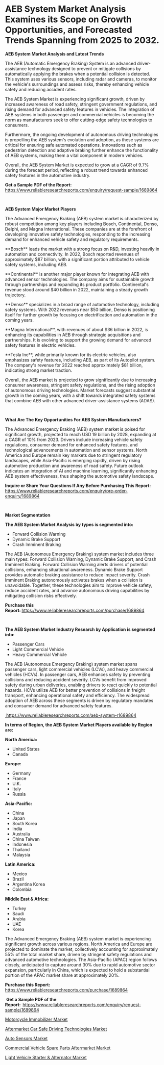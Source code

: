 <p><h1>AEB System Market Analysis Examines its Scope on Growth Opportunities, and Forecasted Trends Spanning from 2025 to 2032.</h1></p><p><strong>AEB System Market Analysis and Latest Trends</strong></p>
<p><p>The AEB (Automatic Emergency Braking) System is an advanced driver-assistance technology designed to prevent or mitigate collisions by automatically applying the brakes when a potential collision is detected. This system uses various sensors, including radar and cameras, to monitor the vehicle's surroundings and assess risks, thereby enhancing vehicle safety and reducing accident rates. </p><p>The AEB System Market is experiencing significant growth, driven by increased awareness of road safety, stringent government regulations, and rising demand for advanced safety features in vehicles. The integration of AEB systems in both passenger and commercial vehicles is becoming the norm as manufacturers seek to offer cutting-edge safety technologies to consumers. </p><p>Furthermore, the ongoing development of autonomous driving technologies is propelling the AEB system's evolution and adoption, as these systems are critical for ensuring safe automated operations. Innovations such as pedestrian detection and adaptive braking further enhance the functionality of AEB systems, making them a vital component in modern vehicles. </p><p>Overall, the AEB System Market is expected to grow at a CAGR of 9.7% during the forecast period, reflecting a robust trend towards enhanced safety features in the automotive industry.</p></p>
<p><strong>Get a Sample PDF of the Report:&nbsp;</strong> <a href="https://www.reliableresearchreports.com/enquiry/request-sample/1689864?utm_campaign=83&utm_medium=2&utm_source=Github&utm_content=ia&utm_term=26032025&utm_id=aeb-system">https://www.reliableresearchreports.com/enquiry/request-sample/1689864</a></p>
<p>&nbsp;</p>
<p><strong>AEB System Major Market Players</strong></p>
<p><p>The Advanced Emergency Braking (AEB) system market is characterized by robust competition among key players including Bosch, Continental, Denso, Delphi, and Magna International. These companies are at the forefront of developing innovative safety technologies, responding to the increasing demand for enhanced vehicle safety and regulatory requirements. </p><p>**Bosch** leads the market with a strong focus on R&D, investing heavily in automation and connectivity. In 2022, Bosch reported revenues of approximately $87 billion, with a significant portion attributed to vehicle safety systems, including AEB.</p><p>**Continental** is another major player known for integrating AEB with advanced sensor technologies. The company aims for sustainable growth through partnerships and expanding its product portfolio. Continental's revenue stood around $40 billion in 2022, maintaining a steady growth trajectory.</p><p>**Denso** specializes in a broad range of automotive technology, including safety systems. With 2022 revenues near $50 billion, Denso is positioning itself for further growth by focusing on electrification and automation in the coming years.</p><p>**Magna International**, with revenues of about $36 billion in 2022, is enhancing its capabilities in AEB through strategic acquisitions and partnerships. It is evolving to support the growing demand for advanced safety features in electric vehicles.</p><p>**Tesla Inc**, while primarily known for its electric vehicles, also emphasizes safety features, including AEB, as part of its Autopilot system. The company's revenue for 2022 reached approximately $81 billion, indicating strong market traction.</p><p>Overall, the AEB market is projected to grow significantly due to increasing consumer awareness, stringent safety regulations, and the rising adoption of autonomous driving technologies. Market forecasts suggest substantial growth in the coming years, with a shift towards integrated safety systems that combine AEB with other advanced driver-assistance systems (ADAS).</p></p>
<p>&nbsp;</p>
<p><strong>What Are The Key Opportunities For AEB System Manufacturers?</strong></p>
<p><p>The Advanced Emergency Braking (AEB) system market is poised for significant growth, projected to reach USD 19 billion by 2028, expanding at a CAGR of 10% from 2023. Drivers include increasing vehicle safety regulations, consumer demand for enhanced safety features, and technological advancements in automation and sensor systems. North America and Europe remain key markets due to stringent regulatory landscapes, while Asia-Pacific is emerging rapidly, driven by rising automotive production and awareness of road safety. Future outlook indicates an integration of AI and machine learning, significantly enhancing AEB system effectiveness, thus shaping the automotive safety landscape.</p></p>
<p><strong>Inquire or Share Your Questions If Any Before Purchasing This Report:</strong> <a href="https://www.reliableresearchreports.com/enquiry/pre-order-enquiry/1689864?utm_campaign=83&utm_medium=2&utm_source=Github&utm_content=ia&utm_term=26032025&utm_id=aeb-system">https://www.reliableresearchreports.com/enquiry/pre-order-enquiry/1689864</a></p>
<p>&nbsp;</p>
<p><strong>Market Segmentation</strong></p>
<p><strong>The AEB System Market Analysis by types is segmented into:</strong></p>
<p><ul><li>Forward Collision Warning</li><li>Dynamic Brake Support</li><li>Crash Imminent Braking</li></ul></p>
<p><p>The AEB (Autonomous Emergency Braking) system market includes three main types: Forward Collision Warning, Dynamic Brake Support, and Crash Imminent Braking. Forward Collision Warning alerts drivers of potential collisions, enhancing situational awareness. Dynamic Brake Support provides automatic braking assistance to reduce impact severity. Crash Imminent Braking autonomously activates brakes when a collision is unavoidable. Together, these technologies aim to improve vehicle safety, reduce accident rates, and advance autonomous driving capabilities by mitigating collision risks effectively.</p></p>
<p><strong>Purchase this Report:&nbsp;</strong><a href="https://www.reliableresearchreports.com/purchase/1689864?utm_campaign=83&utm_medium=2&utm_source=Github&utm_content=ia&utm_term=26032025&utm_id=aeb-system">https://www.reliableresearchreports.com/purchase/1689864</a></p>
<p>&nbsp;</p>
<p><strong>The AEB System Market Industry Research by Application is segmented into:</strong></p>
<p><ul><li>Passenger Cars</li><li>Light Commercial Vehicle</li><li>Heavy Commercial Vehicle</li></ul></p>
<p><p>The AEB (Autonomous Emergency Braking) system market spans passenger cars, light commercial vehicles (LCVs), and heavy commercial vehicles (HCVs). In passenger cars, AEB enhances safety by preventing collisions and reducing accident severity. LCVs benefit from improved safety during urban deliveries, enabling drivers to react quickly to potential hazards. HCVs utilize AEB for better prevention of collisions in freight transport, enhancing operational safety and efficiency. The widespread adoption of AEB across these segments is driven by regulatory mandates and consumer demand for advanced safety features.</p></p>
<p><a href="https://www.reliableresearchreports.com/aeb-system-r1689864?utm_campaign=83&utm_medium=2&utm_source=Github&utm_content=ia&utm_term=26032025&utm_id=aeb-system">&nbsp;https://www.reliableresearchreports.com/aeb-system-r1689864</a></p>
<p><strong>In terms of Region, the AEB System Market Players available by Region are:</strong></p>
<p>
    <p> <strong> North America: </strong>
        <ul>
            <li>United States</li>
            <li>Canada</li>
        </ul>
        </p> 
    <p> <strong> Europe: </strong>
        <ul>
            <li>Germany</li>
            <li>France</li>
            <li>U.K.</li>
            <li>Italy</li>
            <li>Russia</li>
        </ul>
        </p> 
    <p> <strong> Asia-Pacific: </strong>
        <ul>
            <li>China</li>
            <li>Japan</li>
            <li>South Korea</li>
            <li>India</li>
            <li>Australia</li>
            <li>China Taiwan</li>
            <li>Indonesia</li>
            <li>Thailand</li>
            <li>Malaysia</li>
        </ul>
        </p> 
    <p> <strong> Latin America: </strong>
        <ul>
            <li>Mexico</li>
            <li>Brazil</li>
            <li>Argentina Korea</li>
            <li>Colombia</li>
        </ul>
        </p> 
    <p> <strong> Middle East & Africa: </strong>
        <ul>
            <li>Turkey</li>
            <li>Saudi</li>
            <li>Arabia</li>
            <li>UAE</li>
            <li>Korea</li>
        </ul>
    </p>
    </p>
<p><p>The Advanced Emergency Braking (AEB) system market is experiencing significant growth across various regions. North America and Europe are projected to dominate the market, collectively accounting for approximately 55% of the total market share, driven by stringent safety regulations and advanced automotive technologies. The Asia-Pacific (APAC) region follows closely, anticipated to capture around 30% due to rapid automotive sector expansion, particularly in China, which is expected to hold a substantial portion of the APAC market share at approximately 20%.</p></p>
<p><strong>Purchase this Report: </strong><a href="https://www.reliableresearchreports.com/purchase/1689864?utm_campaign=83&utm_medium=2&utm_source=Github&utm_content=ia&utm_term=26032025&utm_id=aeb-system">https://www.reliableresearchreports.com/purchase/1689864</a></p>
<p>&nbsp;<strong>Get a Sample PDF of the Report:&nbsp;&nbsp;</strong><a href="https://www.reliableresearchreports.com/enquiry/request-sample/1689864?utm_campaign=83&utm_medium=2&utm_source=Github&utm_content=ia&utm_term=26032025&utm_id=aeb-system">https://www.reliableresearchreports.com/enquiry/request-sample/1689864</a></p>
<p><strong></strong></p>
<p><p><a href="https://github.com/ssaradulai/Market-Research-Report-List-1/blob/main/motorcycle-immobilizer-market.md?utm_campaign=83&utm_medium=2&utm_source=Github&utm_content=ia&utm_term=26032025&utm_id=aeb-system">Motorcycle Immobilizer Market</a></p><p><a href="https://github.com/janotjuljo/Market-Research-Report-List-1/blob/main/aftermarket-car-safe-driving-technologies-market.md?utm_campaign=83&utm_medium=2&utm_source=Github&utm_content=ia&utm_term=26032025&utm_id=aeb-system">Aftermarket Car Safe Driving Technologies Market</a></p><p><a href="https://github.com/dukerghostki/Market-Research-Report-List-1/blob/main/auto-sensors-market.md?utm_campaign=83&utm_medium=2&utm_source=Github&utm_content=ia&utm_term=26032025&utm_id=aeb-system">Auto Sensors Market</a></p><p><a href="https://github.com/keohannchavo/Market-Research-Report-List-1/blob/main/commercial-vehicle-spare-parts-aftermarket-market.md?utm_campaign=83&utm_medium=2&utm_source=Github&utm_content=ia&utm_term=26032025&utm_id=aeb-system">Commercial Vehicle Spare Parts Aftermarket Market</a></p><p><a href="https://github.com/taveyasenay/Market-Research-Report-List-1/blob/main/light-vehicle-starter-alternator-market.md?utm_campaign=83&utm_medium=2&utm_source=Github&utm_content=ia&utm_term=26032025&utm_id=aeb-system">Light Vehicle Starter & Alternator Market</a></p></p>